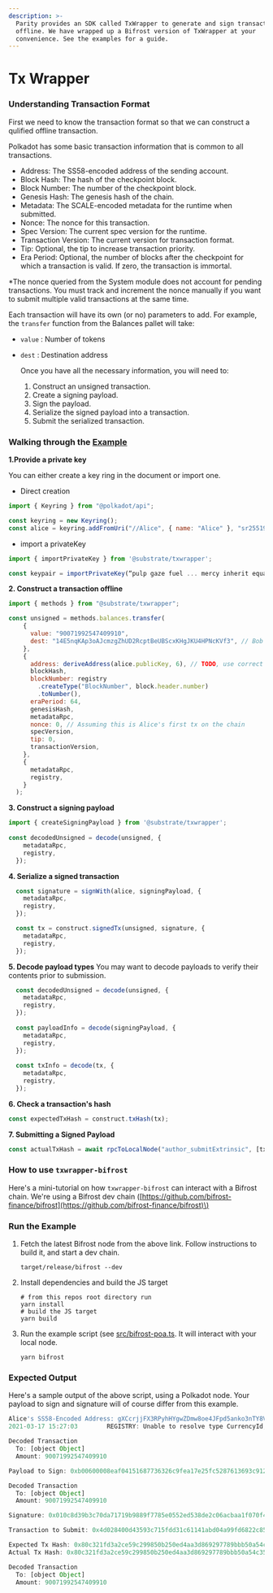 ```yaml
---
description: >-
  Parity provides an SDK called TxWrapper to generate and sign transactions
  offline. We have wrapped up a Bifrost version of TxWrapper at your
  convenience. See the examples for a guide.
---
```


# Tx Wrapper

### Understanding Transaction Format

First we need to know the transaction format so that we can construct a qulified offline transaction.

Polkadot has some basic transaction information that is common to all transactions.

* Address: The SS58-encoded address of the sending account.
* Block Hash: The hash of the checkpoint block.
* Block Number: The number of the checkpoint block.
* Genesis Hash: The genesis hash of the chain.
* Metadata: The SCALE-encoded metadata for the runtime when submitted.
* Nonce: The nonce for this transaction.
* Spec Version: The current spec version for the runtime.
* Transaction Version: The current version for transaction format.
* Tip: Optional, the tip to increase transaction priority.
* Era Period: Optional, the number of blocks after the checkpoint for which a transaction is valid. If zero, the transaction is immortal.

\*The nonce queried from the System module does not account for pending transactions. You must track and increment the nonce manually if you want to submit multiple valid transactions at the same time.

Each transaction will have its own \(or no\) parameters to add. For example, the `transfer` function from the Balances pallet will take:

* `value` : Number of tokens
* `dest` : Destination address

  Once you have all the necessary information, you will need to:

  1. Construct an unsigned transaction.
  2. Create a signing payload.
  3. Sign the payload.
  4. Serialize the signed payload into a transaction.
  5. Submit the serialized transaction.

### Walking through the [Example](https://github.com/bifrost-finance/txwrapper-bifrost/blob/master/src/bifrost-poa.ts)

**1.Provide a private key**

You can either create a key ring in the document or import one.

* Direct creation

```javascript
import { Keyring } from "@polkadot/api";

const keyring = new Keyring(); 
const alice = keyring.addFromUri("//Alice", { name: "Alice" }, "sr25519");

```

* import a privateKey

```javascript
import { importPrivateKey } from '@substrate/txwrapper';

const keypair = importPrivateKey(“pulp gaze fuel ... mercy inherit equal”);
```

**2. Construct a transaction offline**

```javascript
import { methods } from "@substrate/txwrapper";

const unsigned = methods.balances.transfer(
    {
      value: "90071992547409910",
      dest: "14E5nqKAp3oAJcmzgZhUD2RcptBeUBScxKHgJKU4HPNcKVf3", // Bob
    },
    {
      address: deriveAddress(alice.publicKey, 6), // TODO, use correct prefix
      blockHash,
      blockNumber: registry
        .createType("BlockNumber", block.header.number)
        .toNumber(),
      eraPeriod: 64,
      genesisHash,
      metadataRpc,
      nonce: 0, // Assuming this is Alice's first tx on the chain
      specVersion,
      tip: 0,
      transactionVersion,
    },
    {
      metadataRpc,
      registry,
    }
  );
```

**3. Construct a signing payload**

```javascript
import { createSigningPayload } from '@substrate/txwrapper';
  
const decodedUnsigned = decode(unsigned, {
    metadataRpc,
    registry,
  });
```

**4. Serialize a signed transaction**

```javascript
  const signature = signWith(alice, signingPayload, {
    metadataRpc,
    registry,
  });

  const tx = construct.signedTx(unsigned, signature, {
    metadataRpc,
    registry,
  });
```

**5. Decode payload types** You may want to decode payloads to verify their contents prior to submission.

```javascript
  const decodedUnsigned = decode(unsigned, {
    metadataRpc,
    registry,
  });
  
  const payloadInfo = decode(signingPayload, {
    metadataRpc,
    registry,
  });
  
  const txInfo = decode(tx, {
    metadataRpc,
    registry,
  });
```

**6. Check a transaction's hash**

```javascript
const expectedTxHash = construct.txHash(tx);
```

**7. Submitting a Signed Payload**

```javascript
const actualTxHash = await rpcToLocalNode("author_submitExtrinsic", [tx]);
```

### How to use `txwrapper-bifrost`

Here's a mini-tutorial on how `txwrapper-bifrost` can interact with a Bifrost chain. We're using a Bifrost dev chain \([https://github.com/bifrost-finance/bifrost](https://github.com/bifrost-finance/bifrost)\)

### Run the Example

1. Fetch the latest Bifrost node from the above link. Follow instructions to build it, and start a dev chain.

   `target/release/bifrost --dev`

2. Install dependencies and build the JS target

   ```text
   # from this repos root directory run
   yarn install
   # build the JS target
   yarn build
   ```

3. Run the example script \(see [src/bifrost-poa.ts](https://github.com/bifrost-finance/txwrapper-bifrost/blob/master/src/bifrost-poa.ts). It will interact with your local node.

   `yarn bifrost`

### Expected Output

Here's a sample output of the above script, using a Polkadot node. Your payload to sign and signature will of course differ from this example.

```javascript
Alice's SS58-Encoded Address: gXCcrjjFX3RPyhHYgwZDmw8oe4JFpd5anko3nTY8VrmnJpe
2021-03-17 15:27:03        REGISTRY: Unable to resolve type CurrencyId, it will fail on construction

Decoded Transaction
  To: [object Object]
  Amount: 90071992547409910

Payload to Sign: 0xb00600008eaf04151687736326c9fea17e25fc5287613693c912909cb226aa4794f26a4813f6ffffffffff3f01750200000100000001000000472fb2b977307379477a6be2cb6e23ade0343797d564e54b1fe33d291ee4146874b19ef9828fd83dca228286e9e7b421429574b4def3e15e643e75cb37d719b2

Decoded Transaction
  To: [object Object]
  Amount: 90071992547409910

Signature: 0x010c8d39b3c70da71719b9889f7785e0552ed538de2c06acbaa1f070f402739d7214cf1bcbeb873b6f955dd3c11345b92705ddc6c910f67aa590abbcc4d6956b8b

Transaction to Submit: 0x4d028400d43593c715fdd31c61141abd04a99fd6822c8558854ccde39a5684e7a56da27d010c8d39b3c70da71719b9889f7785e0552ed538de2c06acbaa1f070f402739d7214cf1bcbeb873b6f955dd3c11345b92705ddc6c910f67aa590abbcc4d6956b8b750200000600008eaf04151687736326c9fea17e25fc5287613693c912909cb226aa4794f26a4813f6ffffffffff3f01

Expected Tx Hash: 0x80c321fd3a2ce59c299850b250ed4aa3d869297789bbb50a54c35e829f69c066
Actual Tx Hash: 0x80c321fd3a2ce59c299850b250ed4aa3d869297789bbb50a54c35e829f69c066

Decoded Transaction
  To: [object Object]
  Amount: 90071992547409910
```

